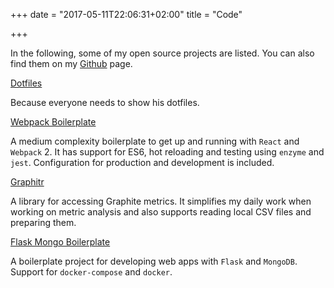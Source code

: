 +++
date = "2017-05-11T22:06:31+02:00"
title = "Code"

+++

In the following, some of my open source projects are listed.
You can also find them on my [Github](http://github.com/teekaay) page.

[Dotfiles](https://github.com/teekaay/dotfiles)

Because everyone needs to show his dotfiles.

[Webpack Boilerplate](https://github.com/teekaay/tk-webpack-redux)

A medium complexity boilerplate to get up and running with `React` and `Webpack` 2. It has support
for ES6, hot reloading and testing using `enzyme` and `jest`. Configuration for
production and development is included.

[Graphitr](https://github.com/teekaay/graphitr)

A library for accessing Graphite metrics. It simplifies my daily work when
working on metric analysis and also supports reading local CSV files and
preparing them.

[Flask Mongo Boilerplate](https://github.com/teekaay/flask-mongo-boilerplate)

A boilerplate project for developing web apps with `Flask` and `MongoDB`. Support
for `docker-compose` and `docker`.
